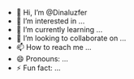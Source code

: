 - 👋 Hi, I’m @Dinaluzfer
- 👀 I’m interested in ...
- 🌱 I’m currently learning ...
- 💞️ I’m looking to collaborate on ...
- 📫 How to reach me ...
- 😄 Pronouns: ...
- ⚡ Fun fact: ...

<!---
Dinaluzfer/Dinaluzfer is a ✨ special ✨ repository because its `README.md` (this file) appears on your GitHub profile.
You can click the Preview link to take a look at your changes.
--->
